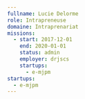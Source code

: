 ```yaml
---
fullname: Lucie Delorme
role: Intrapreneuse
domaine: Intraprenariat
missions:
  - start: 2017-12-01
    end: 2020-01-01
    status: admin
    employer: drjscs
    startups:
      - e-mjpm
startups:
  - e-mjpm
---
```

